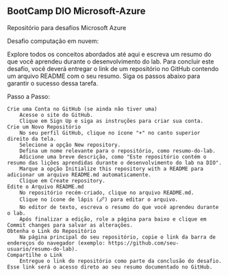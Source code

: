 ## BootCamp DIO Microsoft-Azure
Repositório para desafios Microsoft Azure

Desafio computação em nuvem:

Explore todos os conceitos abordados até aqui e escreva um resumo do que você aprendeu durante o desenvolvimento do lab. Para concluir este desafio, você deverá entregar o link de um repositório no GitHub contendo um arquivo README com o seu resumo. Siga os passos abaixo para garantir o sucesso dessa tarefa.

Passo a Passo:

    Crie uma Conta no GitHub (se ainda não tiver uma)
        Acesse o site do GitHub.
        Clique em Sign Up e siga as instruções para criar sua conta.
    Crie um Novo Repositório
        No seu perfil GitHub, clique no ícone "+" no canto superior direito da tela.
        Selecione a opção New repository.
        Defina um nome relevante para o repositório, como resumo-do-lab.
        Adicione uma breve descrição, como "Este repositório contém o resumo das lições aprendidas durante o desenvolvimento do lab na DIO".
        Marque a opção Initialize this repository with a README para adicionar um arquivo README.md automaticamente.
        Clique em Create repository.
    Edite o Arquivo README.md
        No repositório recém-criado, clique no arquivo README.md.
        Clique no ícone de lápis (🖉) para editar o arquivo.
        No editor de texto, escreva o resumo do que você aprendeu durante o lab.
        Após finalizar a edição, role a página para baixo e clique em Commit changes para salvar as alterações.
    Obtenha o Link do Repositório
        Na página principal do seu repositório, copie o link da barra de endereços do navegador (exemplo: https://github.com/seu-usuario/resumo-do-lab).
    Compartilhe o Link
        Entregue o link do repositório como parte da conclusão do desafio. Esse link será o acesso direto ao seu resumo documentado no GitHub.

